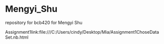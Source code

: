 # Mengyi_Shu
repository for bcb420 for Mengyi Shu


Assignment1link:file:///C:/Users/cindy/Desktop/Mia/Assignment1ChoseDataSet.nb.html
